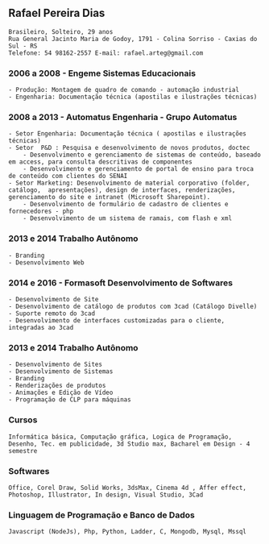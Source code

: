 ## Rafael Pereira Dias
    Brasileiro, Solteiro, 29 anos
    Rua General Jacinto Maria de Godoy, 1791 - Colina Sorriso - Caxias do Sul - RS
    Telefone: 54 98162-2557 E-mail: rafael.arteg@gmail.com


### 2006 a 2008 - Engeme Sistemas Educacionais 
    - Produção: Montagem de quadro de comando - automação industrial
    - Engenharia: Documentação técnica (apostilas e ilustrações técnicas)

### 2008 a 2013 - Automatus Engenharia - Grupo Automatus 
    - Setor Engenharia: Documentação técnica ( apostilas e ilustrações técnicas)
    - Setor  P&D : Pesquisa e desenvolvimento de novos produtos, doctec
        - Desenvolvimento e gerenciamento de sistemas de conteúdo, baseado em access, para consulta descritivas de componentes  
        - Desenvolvimento e gerenciamento de portal de ensino para troca de conteúdo com clientes do SENAI 
    - Setor Marketing: Desenvolvimento de material corporativo (folder, catálogo,  apresentações), design de interfaces, renderizações, gerenciamento do site e intranet (Microsoft Sharepoint).
        - Desenvolvimento de formulário de cadastro de clientes e fornecedores - php
        - Desenvolvimento de um sistema de ramais, com flash e xml 

### 2013 e 2014 Trabalho Autônomo  
    - Branding 
    - Desenvolvimento Web 

### 2014 e 2016 - Formasoft Desenvolvimento de Softwares 
    - Desenvolvimento de Site
    - Desenvolvimento de catálogo de produtos com 3cad (Catálogo Divelle)
    - Suporte remoto do 3cad
    - Desenvolvimento de interfaces customizadas para o cliente, integradas ao 3cad

### 2013 e 2014 Trabalho Autônomo 
    - Desenvolvimento de Sites
    - Desenvolvimento de Sistemas
    - Branding
    - Renderizações de produtos
    - Animações e Edição de Vídeo
    - Programação de CLP para máquinas 

### Cursos
    Informática básica, Computação gráfica, Logica de Programação, Desenho, Tec. em publicidade, 3d Studio max, Bacharel em Design - 4 semestre

### Softwares
    Office, Corel Draw, Solid Works, 3dsMax, Cinema 4d , Affer effect, Photoshop, Illustrator, In design, Visual Studio, 3Cad

### Linguagem de Programação e Banco de Dados
    Javascript (NodeJs), Php, Python, Ladder, C, Mongodb, Mysql, Mssql
